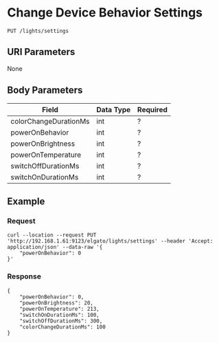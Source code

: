 # Change Device Behavior Settings

    PUT /lights/settings

## URI Parameters
None

## Body Parameters

| Field                 | Data Type | Required |
| --------------------- | --------- | -------- |
| colorChangeDurationMs | int       | ?        |
| powerOnBehavior       | int       | ?        |
| powerOnBrightness     | int       | ?        |
| powerOnTemperature    | int       | ?        |
| switchOffDurationMs   | int       | ?        |
| switchOnDurationMs    | int       | ?        |

## Example

### Request
    
    curl --location --request PUT 'http://192.168.1.61:9123/elgato/lights/settings' --header 'Accept: application/json' --data-raw '{
        "powerOnBehavior": 0
    }'

### Response

    {
        "powerOnBehavior": 0,
        "powerOnBrightness": 20,
        "powerOnTemperature": 213,
        "switchOnDurationMs": 100,
        "switchOffDurationMs": 300,
        "colorChangeDurationMs": 100
    }
